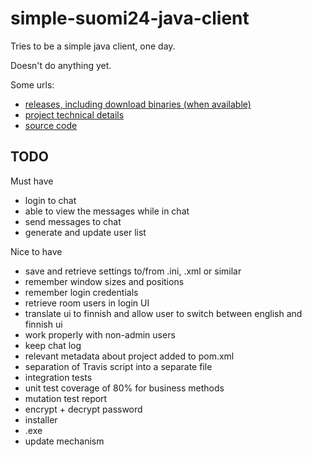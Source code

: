 simple-suomi24-java-client
==========================

Tries to be a simple java client, one day.

Doesn't do anything yet.

Some urls:

 - [releases, including download binaries (when available)](https://github.com/eis/simple-suomi24-java-client/releases)
 - [project technical details](http://eis.github.io/simple-suomi24-java-client)
 - [source code](https://github.com/eis/simple-suomi24-java-client)

TODO
----

Must have

 - login to chat
 - able to view the messages while in chat
 - send messages to chat
 - generate and update user list

Nice to have

 - save and retrieve settings to/from .ini, .xml or similar
 - remember window sizes and positions
 - remember login credentials
 - retrieve room users in login UI
 - translate ui to finnish and allow user to switch between english and finnish ui
 - work properly with non-admin users
 - keep chat log
 - relevant metadata about project added to pom.xml
 - separation of Travis script into a separate file
 - integration tests
 - unit test coverage of 80% for business methods
 - mutation test report
 - encrypt + decrypt password
 - installer
 - .exe
 - update mechanism
